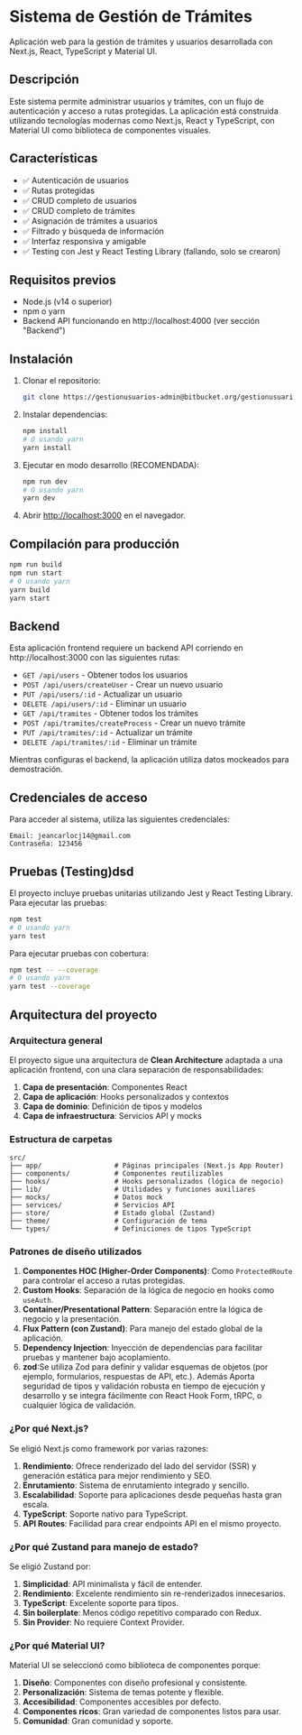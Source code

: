 # Sistema de Gestión de Trámites

Aplicación web para la gestión de trámites y usuarios desarrollada con Next.js, React, TypeScript y Material UI.

## Descripción

Este sistema permite administrar usuarios y trámites, con un flujo de autenticación y acceso a rutas protegidas. La aplicación está construida utilizando tecnologías modernas como Next.js, React y TypeScript, con Material UI como biblioteca de componentes visuales.

## Características

- ✅ Autenticación de usuarios
- ✅ Rutas protegidas
- ✅ CRUD completo de usuarios
- ✅ CRUD completo de trámites
- ✅ Asignación de trámites a usuarios
- ✅ Filtrado y búsqueda de información
- ✅ Interfaz responsiva y amigable
- ✅ Testing con Jest y React Testing Library (fallando, solo se crearon)

## Requisitos previos

- Node.js (v14 o superior)
- npm o yarn
- Backend API funcionando en http://localhost:4000 (ver sección "Backend")

## Instalación

1. Clonar el repositorio:
   ```bash
   git clone https://gestionusuarios-admin@bitbucket.org/gestionusuarios/backendgestionusuarios.git
   ```

2. Instalar dependencias:
   ```bash
   npm install
   # O usando yarn
   yarn install
   ```

3. Ejecutar en modo desarrollo (RECOMENDADA):
   ```bash
   npm run dev
   # O usando yarn
   yarn dev
   ```

4. Abrir [http://localhost:3000](http://localhost:3000) en el navegador.

## Compilación para producción

```bash
npm run build
npm run start
# O usando yarn
yarn build
yarn start
```

## Backend

Esta aplicación frontend requiere un backend API corriendo en http://localhost:3000 con las siguientes rutas:

- `GET /api/users` - Obtener todos los usuarios
- `POST /api/users/createUser` - Crear un nuevo usuario
- `PUT /api/users/:id` - Actualizar un usuario
- `DELETE /api/users/:id` - Eliminar un usuario
- `GET /api/tramites` - Obtener todos los trámites
- `POST /api/tramites/createProcess` - Crear un nuevo trámite
- `PUT /api/tramites/:id` - Actualizar un trámite
- `DELETE /api/tramites/:id` - Eliminar un trámite

Mientras configuras el backend, la aplicación utiliza datos mockeados para demostración.

## Credenciales de acceso

Para acceder al sistema, utiliza las siguientes credenciales:

```
Email: jeancarlocj14@gmail.com
Contraseña: 123456
```

## Pruebas (Testing)dsd

El proyecto incluye pruebas unitarias utilizando Jest y React Testing Library. Para ejecutar las pruebas:

```bash
npm test
# O usando yarn
yarn test
```

Para ejecutar pruebas con cobertura:

```bash
npm test -- --coverage
# O usando yarn
yarn test --coverage
```

## Arquitectura del proyecto

### Arquitectura general

El proyecto sigue una arquitectura de **Clean Architecture** adaptada a una aplicación frontend, con una clara separación de responsabilidades:

1. **Capa de presentación**: Componentes React
2. **Capa de aplicación**: Hooks personalizados y contextos
3. **Capa de dominio**: Definición de tipos y modelos
4. **Capa de infraestructura**: Servicios API y mocks

### Estructura de carpetas

```
src/
├── app/                  # Páginas principales (Next.js App Router)
├── components/           # Componentes reutilizables
├── hooks/                # Hooks personalizados (lógica de negocio)
├── lib/                  # Utilidades y funciones auxiliares
├── mocks/                # Datos mock
├── services/             # Servicios API
├── store/                # Estado global (Zustand)
├── theme/                # Configuración de tema
└── types/                # Definiciones de tipos TypeScript
```

### Patrones de diseño utilizados

1. **Componentes HOC (Higher-Order Components)**: Como `ProtectedRoute` para controlar el acceso a rutas protegidas.
2. **Custom Hooks**: Separación de la lógica de negocio en hooks como `useAuth`.
3. **Container/Presentational Pattern**: Separación entre la lógica de negocio y la presentación.
4. **Flux Pattern (con Zustand)**: Para manejo del estado global de la aplicación.
5. **Dependency Injection**: Inyección de dependencias para facilitar pruebas y mantener bajo acoplamiento.
6. **zod**:Se utiliza Zod para definir y validar esquemas de objetos (por ejemplo, formularios, respuestas de API, etc.). Además Aporta seguridad de tipos y validación robusta en tiempo de ejecución y desarrollo y se integra fácilmente con React Hook Form, tRPC, o cualquier lógica de validación.



### ¿Por qué Next.js?

Se eligió Next.js como framework por varias razones:

1. **Rendimiento**: Ofrece renderizado del lado del servidor (SSR) y generación estática para mejor rendimiento y SEO.
2. **Enrutamiento**: Sistema de enrutamiento integrado y sencillo.
3. **Escalabilidad**: Soporte para aplicaciones desde pequeñas hasta gran escala.
4. **TypeScript**: Soporte nativo para TypeScript.
5. **API Routes**: Facilidad para crear endpoints API en el mismo proyecto.

### ¿Por qué Zustand para manejo de estado?

Se eligió Zustand por:

1. **Simplicidad**: API minimalista y fácil de entender.
2. **Rendimiento**: Excelente rendimiento sin re-renderizados innecesarios.
3. **TypeScript**: Excelente soporte para tipos.
4. **Sin boilerplate**: Menos código repetitivo comparado con Redux.
5. **Sin Provider**: No requiere Context Provider.

### ¿Por qué Material UI?

Material UI se seleccionó como biblioteca de componentes porque:

1. **Diseño**: Componentes con diseño profesional y consistente.
2. **Personalización**: Sistema de temas potente y flexible.
3. **Accesibilidad**: Componentes accesibles por defecto.
4. **Componentes ricos**: Gran variedad de componentes listos para usar.
5. **Comunidad**: Gran comunidad y soporte.

